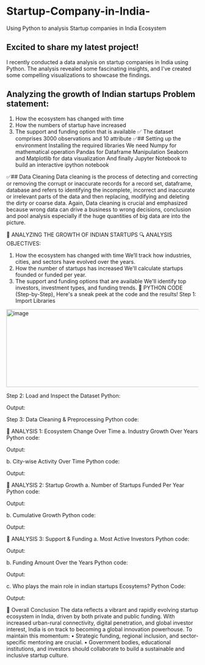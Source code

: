 # Startup-Company-in-India-
Using Python to analysis Startup companies in India Ecosystem
## Excited to share my latest project!
I recently conducted a data analysis on startup companies in India using Python. The analysis revealed some fascinating insights, and I've created some compelling visualizations to showcase the findings.

## Analyzing the growth of Indian startups Problem statement:
1.	How the ecosystem has changed with time
2.	How the numbers of startup have increased
3.	The support and funding option that is available
✅ The dataset comprises 3000 observations and 10 attribute
✅## Setting up the environment
Installing the required libraries
We need Numpy for mathematical operation
Pandas for Dataframe Manipulation
Seaborn and Matplotlib for data visualization
And finally Jupyter Notebook to build an interactive ipython notebook

✅## Data Cleaning
Data cleaning is the process of detecting and correcting or removing the corrupt or inaccurate records for a record set, dataframe, database and refers to identifying the incomplete, incorrect and inaccurate or irrelevant parts of the data and then replacing, modifying and deleting the dirty or coarse data.
Again, Data cleaning is crucial and emphasized because wrong data can drive a business to wrong decisions, conclusion and pool analysis especially if the huge quantities of big data are into the picture.

🧠 ANALYZING THE GROWTH OF INDIAN STARTUPS
🔍 ANALYSIS OBJECTIVES:
1. How the ecosystem has changed with time
We’ll track how industries, cities, and sectors have evolved over the years.
2. How the number of startups has increased
We'll calculate startups founded or funded per year.
3. The support and funding options that are available
We'll identify top investors, investment types, and funding trends.
🧰 PYTHON CODE (Step-by-Step), Here's a sneak peek at the code and the results!
Step 1: Import Libraries
 <img width="804" height="204" alt="image" src="https://github.com/user-attachments/assets/fca47e94-ca4a-4e3a-9751-25629c253316" />

Step 2: Load and Inspect the Dataset
Python:
 
Output:
 
Step 3: Data Cleaning & Preprocessing
Python code:
 
🎯 ANALYSIS 1: Ecosystem Change Over Time
a. Industry Growth Over Years
Python code:
    
Output:
 


b. City-wise Activity Over Time
Python code:
 
Output:
 
🎯 ANALYSIS 2: Startup Growth
a. Number of Startups Funded Per Year
Python code:
 
Output:
 

b. Cumulative Growth
Python code:
 
Output:
 
🎯 ANALYSIS 3: Support & Funding
a. Most Active Investors
Python code:
 
Output:
 
b. Funding Amount Over the Years
Python code:
 
Output:
 
c. Who plays the main role in indian startups Ecosytems?
Python Code:
 
Output:
 
🧾 Overall Conclusion
The data reflects a vibrant and rapidly evolving startup ecosystem in India, driven by both private and public funding. With increased urban-rural connectivity, digital penetration, and global investor interest, India is on track to becoming a global innovation powerhouse.
To maintain this momentum:
•	Strategic funding, regional inclusion, and sector-specific mentoring are crucial.
•	Government bodies, educational institutions, and investors should collaborate to build a sustainable and inclusive startup culture.

